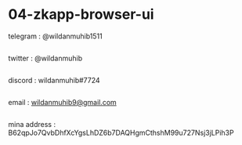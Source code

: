 # 04-zkapp-browser-ui

 telegram : @wildanmuhib1511   
 ```
 ```
 twitter : @wildanmuhib   
 ```
 ```
 discord : wildanmuhib#7724 
 ```
 ```
 email : wildanmuhib9@gmail.com   
 ```
 ```
 mina address : B62qpJo7QvbDhfXcYgsLhDZ6b7DAQHgmCthshM99u727Nsj3jLPih3P     
